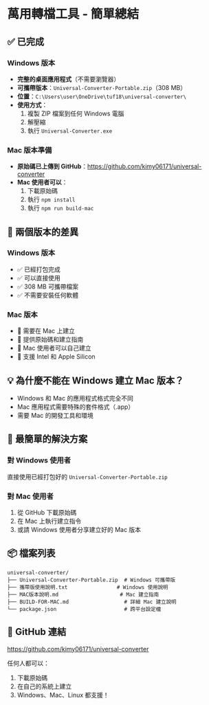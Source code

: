 # 萬用轉檔工具 - 簡單總結

## ✅ 已完成

### Windows 版本
- **完整的桌面應用程式**（不需要瀏覽器）
- **可攜帶版本**：`Universal-Converter-Portable.zip`（308 MB）
- **位置**：`C:\Users\user\OneDrive\tuf18\universal-converter\`
- **使用方式**：
  1. 複製 ZIP 檔案到任何 Windows 電腦
  2. 解壓縮
  3. 執行 `Universal-Converter.exe`

### Mac 版本準備
- **原始碼已上傳到 GitHub**：https://github.com/kimy06171/universal-converter
- **Mac 使用者可以**：
  1. 下載原始碼
  2. 執行 `npm install`
  3. 執行 `npm run build-mac`

## 🎯 兩個版本的差異

### Windows 版本
- ✅ 已經打包完成
- ✅ 可以直接使用
- ✅ 308 MB 可攜帶檔案
- ✅ 不需要安裝任何軟體

### Mac 版本
- 📝 需要在 Mac 上建立
- 📝 提供原始碼和建立指南
- 📝 Mac 使用者可以自己建立
- 📝 支援 Intel 和 Apple Silicon

## 💡 為什麼不能在 Windows 建立 Mac 版本？

- Windows 和 Mac 的應用程式格式完全不同
- Mac 應用程式需要特殊的套件格式（.app）
- 需要 Mac 的開發工具和環境

## 🚀 最簡單的解決方案

### 對 Windows 使用者
直接使用已經打包好的 `Universal-Converter-Portable.zip`

### 對 Mac 使用者
1. 從 GitHub 下載原始碼
2. 在 Mac 上執行建立指令
3. 或請 Windows 使用者分享建立好的 Mac 版本

## 📦 檔案列表

```
universal-converter/
├── Universal-Converter-Portable.zip  # Windows 可攜帶版
├── 攜帶版使用說明.txt                # Windows 使用說明
├── MAC版本說明.md                    # Mac 建立指南
├── BUILD-FOR-MAC.md                  # 詳細 Mac 建立說明
└── package.json                      # 跨平台設定檔
```

## 🔗 GitHub 連結

https://github.com/kimy06171/universal-converter

任何人都可以：
1. 下載原始碼
2. 在自己的系統上建立
3. Windows、Mac、Linux 都支援！